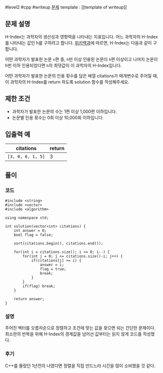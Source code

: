 
#level2 #cpp #writeup
[문제](https://school.programmers.co.kr/learn/courses/30/lessons/42747)
template : [[template of writeup]]

## 문제 설명

H-Index는 과학자의 생산성과 영향력을 나타내는 지표입니다. 어느 과학자의 H-Index를 나타내는 값인 h를 구하려고 합니다. [위키백과](https://school.programmers.co.kr/learn/courses/30/lessons/42747#fn1)에 따르면, H-Index는 다음과 같이 구합니다.

어떤 과학자가 발표한 논문 `n`편 중, `h`번 이상 인용된 논문이 `h`편 이상이고 나머지 논문이 h번 이하 인용되었다면 `h`의 최댓값이 이 과학자의 H-Index입니다.

어떤 과학자가 발표한 논문의 인용 횟수를 담은 배열 citations가 매개변수로 주어질 때, 이 과학자의 H-Index를 return 하도록 solution 함수를 작성해주세요.

## 제한 조건

- 과학자가 발표한 논문의 수는 1편 이상 1,000편 이하입니다.
- 논문별 인용 횟수는 0회 이상 10,000회 이하입니다.

## 입출력 예

| citations         | return |
| ----------------- | ------ |
| `[3, 0, 6, 1, 5]` | 3      |

## 풀이

### 코드

```
#include <string>
#include <vector>
#include <algorithm>

using namespace std;

int solution(vector<int> citations) {
    int answer = 0;
    bool flag = false;
    
    sort(citations.begin(), citations.end());
    
    for(int i = citations.size(); i >= 0; i--) {
        for(int j = 0; j <= citations.size()-i; j++) {
            if(citations[j] >= i) {
                answer = i;
                flag = true;
                break;
            }
        }
        if(flag) break;
    }
    
    return answer;
}
```

### 설명

주어진 벡터를 오름차순으로 정렬하고 조건에 맞는 값을 찾으면 되는 간단한 문제이다. 최소한의 반복을 위해 H-Index의 경계값을 넘어선 값부터는 읽지 않게 코드를 작성했다.

### 후기

C++를 몰랐던 1년전의 나였다면 정렬을 직접 만드느라 시간을 많이 소비했을 것 같다.
